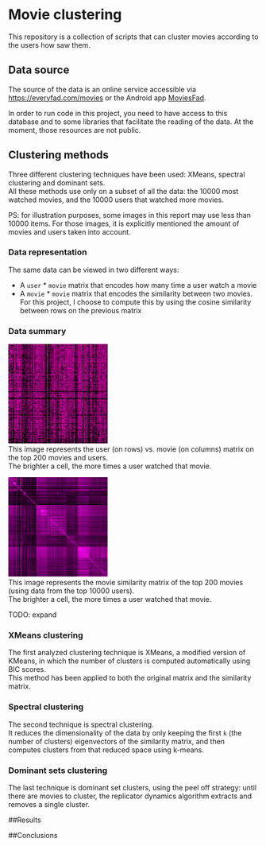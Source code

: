 # Movie clustering

This repository is a collection of scripts that can cluster movies according to the users how saw them.

## Data source
The source of the data is an online service accessible via https://everyfad.com/movies or the Android app [MoviesFad](https://play.google.com/store/apps/details?id=fema.moviesfad).

In order to run code in this project, you need to have access to this database and to some libraries that facilitate the reading of the data. 
At the moment, those resources are not public. 

## Clustering methods
Three different clustering techniques have been used: XMeans, spectral clustering and dominant sets.  
All these methods use only on a subset of all the data: the 10000 most watched movies, and the 10000 users that watched more movies. 

PS: for illustration purposes, some images in this report may use less than 10000 items. For those images, it is explicitly mentioned the amount of movies and users taken into account.

### Data representation
The same data can be viewed in two different ways: 
 - A `user` * `movie` matrix that encodes how many time a user watch a movie
 - A `movie` * `movie` matrix that encodes the similarity between two movies. For this project, I choose to compute this by using the cosine similarity between rows on the previous matrix
 
### Data summary
![User * movie matrix](out.resources/user_movie_200.png)  
This image represents the user (on rows) vs. movie (on columns) matrix on the top 200 movies and users.  
The brighter a cell, the more times a user watched that movie.  

![Movie similarity matrix](out.resources/movie_similarities_200.png)  
This image represents the movie similarity matrix of the top 200 movies (using data from the top 10000 users).  
The brighter a cell, the more times a user watched that movie.

TODO: expand

### XMeans clustering
The first analyzed clustering technique is XMeans, a modified version of KMeans, in which the number of clusters is computed automatically using BIC scores.  
This method has been applied to both the original matrix and the similarity matrix.

### Spectral clustering
The second technique is spectral clustering.  
It reduces the dimensionality of the data by only keeping the first `k` (the number of clusters) eigenvectors of the similarity matrix, and then computes clusters from that reduced space using k-means.

### Dominant sets clustering
The last technique is dominant set clusters, using the peel off strategy: until there are movies to cluster, the replicator dynamics algorithm extracts and removes a single cluster.

##Results



##Conclusions 